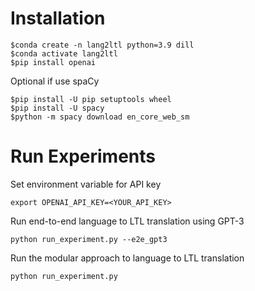 # Installation
```
$conda create -n lang2ltl python=3.9 dill
$conda activate lang2ltl
$pip install openai
```
Optional if use spaCy
```
$pip install -U pip setuptools wheel
$pip install -U spacy
$python -m spacy download en_core_web_sm
```

# Run Experiments
Set environment variable for API key
```
export OPENAI_API_KEY=<YOUR_API_KEY>
```
Run end-to-end language to LTL translation using GPT-3
```
python run_experiment.py --e2e_gpt3
```
Run the modular approach to language to LTL translation
```
python run_experiment.py
```
